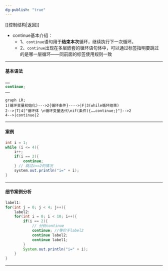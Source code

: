 ```yaml
---
dg-publish: "true"
---
```

[[控制结构|返回]]
- continue基本介绍：
	- 1、`continue`语句用于**结束本次**循环，继续执行下一次循环。
	- 2、`continue`出现在多层嵌套的循环语句体中，可以通过标签指明要跳过的是哪一层循环——同前面的标签使用规则一致
---
#### 基本语法
```java
……
continue;
……
```
```mermaid
graph LR;
1(循环变量初始化)--->2{循环条件}---->|F|3(while循环结束)
2-->|T|4["循环体 \n循环变量迭代\nif(条件){……continue;}"]-->2
4-->|continue|2
```
---
#### 案例
```java
int i = 1;
while (i <= 4){
	i++;
	if(i == 2){
		continue;
	} // 跳过i==2的情况
	system.out.println("i=" + i);
}
```
---
#### 细节案例分析
```java
label1:
for(int j = 0; j < 4; j++){
	label2:
	for(int i = 0; i < 10; i++){
		if(i == 2){
			// 分析continue
			continue; //等价于label2
			continue label2;
			continue label1;
		}
		System.out.println("i=" + i);
	}
}
```

---